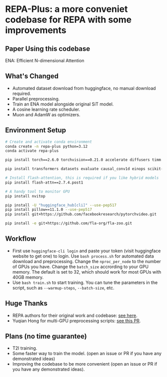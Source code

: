 # REPA-Plus: a more conveniet codebase for REPA with some improvements

## Paper Using this codebase

ENA: Efficient N-dimensional Attention

## What's Changed

- Automated dataset download from huggingface, no manual download required.
- Parallel preprocessing.
- Train an ENA model alongside original SiT model.
- A cosine learning rate scheduler.
- Muon and AdamW as optimizers.

## Environment Setup

```bash
# Create and activate conda environment
conda create -n repa-plus python=3.12
conda activate repa-plus

pip install torch==2.6.0 torchvision==0.21.0 accelerate diffusers timm --use-pep517

pip install transformers datasets evaluate causal_conv1d einops scikit-learn wandb matplotlib deepspeed

# Install flash-attention, this is required if you like hybrid models
pip install flash-attn==2.7.4.post1

# A handy tool to monitor GPU
pip install nvitop

pip install -U "huggingface_hub[cli]" --use-pep517
pip install pillow==11.1.0 --use-pep517
pip install git+https://github.com/facebookresearch/pytorchvideo.git

pip install -e git+https://github.com/fla-org/fla-zoo.git
```

## Workflow

- First use `huggingface-cli login` and paste your token (visit huggingface website to get one) to login. Use `bash process.sh` for automated data download and preprocessing. Change the `nproc_per_node` to the number of GPUs you have. Change the `batch_size` accrording to your GPU memory. The default is set to 32, which should work for most GPUs with 40GB memory.
- Use `bash train.sh` to start training. You can tune the parameters in the script, such as `--warmup-steps`, `--batch-size`, etc.

## Huge Thanks

- REPA authors for their original work and codebase: [see here](https://github.com/sihyun-yu/REPA).
- Yuqian Hong for multi-GPU preprocessing scripts: [see this PR](https://github.com/sihyun-yu/REPA/pull/43).


## Plans (no time guarantee)

- T2I training.
- Some faster way to train the model. (open an issue or PR if you have any demonstrated ideas)
- Improving the codebase to be more convenient (open an issue or PR if you have any demonstrated ideas).